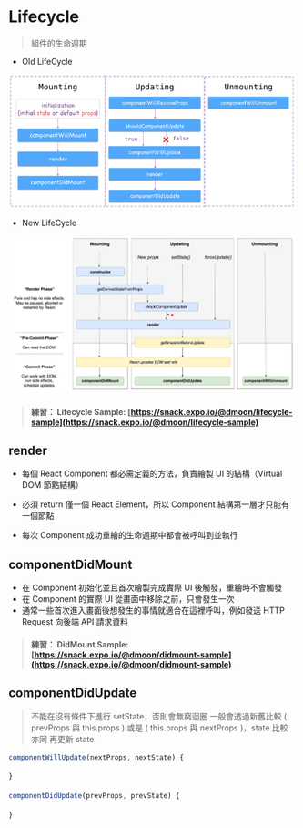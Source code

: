 # Lifecycle

> 組件的生命週期

- Old LifeCycle

![Old LifeCycle](assets/old-lifecycle.png)

- New LifeCycle

![New LifeCycle](assets/new-lifecycle.jpeg)

> #### 練習： Lifecycle Sample: [https://snack.expo.io/@dmoon/lifecycle-sample](https://snack.expo.io/@dmoon/lifecycle-sample)

## render

- 每個 React Component 都必需定義的方法，負責繪製 UI 的結構（Virtual DOM 節點結構）
- 必須 return 僅一個 React Element，所以 Component 結構第一層才只能有一個節點

- 每次 Component 成功重繪的生命週期中都會被呼叫到並執行

## componentDidMount

- 在 Component 初始化並且首次繪製完成實際 UI 後觸發，重繪時不會觸發
- 在 Component 的實際 UI 從畫面中移除之前，只會發生一次
- 通常一些首次進入畫面後想發生的事情就適合在這裡呼叫，例如發送 HTTP Request 向後端 API 請求資料

> #### 練習： DidMount Sample: [https://snack.expo.io/@dmoon/didmount-sample](https://snack.expo.io/@dmoon/didmount-sample)

## componentDidUpdate

> 不能在沒有條件下進行 setState，否則會無窮迴圈
> 一般會透過新舊比較 ( prevProps 與 this.props ) 或是 ( this.props 與 nextProps )，state 比較亦同
> 再更新 state

```jsx
componentWillUpdate(nextProps, nextState) {

}

componentDidUpdate(prevProps, prevState) {

}
```
